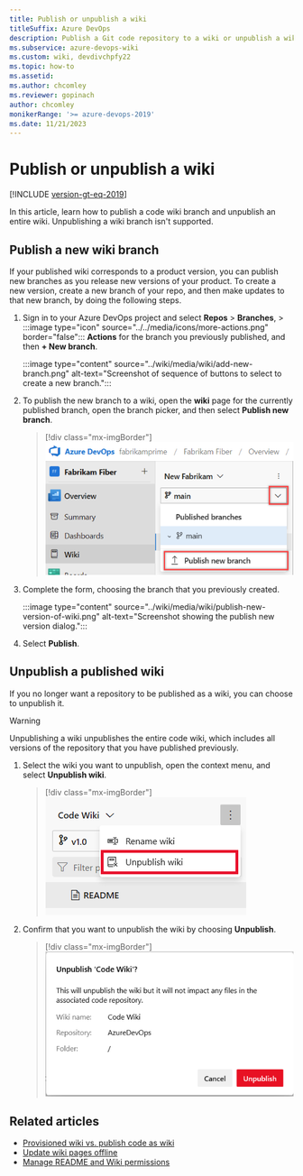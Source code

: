 ```yaml
---
title: Publish or unpublish a wiki
titleSuffix: Azure DevOps  
description: Publish a Git code repository to a wiki or unpublish a wiki in Azure DevOps. 
ms.subservice: azure-devops-wiki
ms.custom: wiki, devdivchpfy22
ms.topic: how-to
ms.assetid:
ms.author: chcomley
ms.reviewer: gopinach
author: chcomley
monikerRange: '>= azure-devops-2019'
ms.date: 11/21/2023  
---
```


# Publish or unpublish a wiki

[!INCLUDE [version-gt-eq-2019](../../includes/version-gt-eq-2019.md)]

In this article, learn how to publish a code wiki branch and unpublish an entire wiki. Unpublishing a wiki branch isn't supported. 

## Publish a new wiki branch

If your published wiki corresponds to a product version, you can publish new branches as you release new versions of your product. To create a new version, create a new branch of your repo, and then make updates to that new branch, by doing the following steps.

1. Sign in to your Azure DevOps project and select **Repos** > **Branches**, > :::image type="icon" source="../../media/icons/more-actions.png" border="false"::: **Actions** for the branch you previously published, and then **+ New branch**.

    :::image type="content" source="../wiki/media/wiki/add-new-branch.png" alt-text="Screenshot of sequence of buttons to select to create a new branch.":::

2. To publish the new branch to a wiki, open the **wiki** page for the currently published branch, open the branch picker, and then select **Publish new branch**.

	> [!div class="mx-imgBorder"]  
	> ![Screenshot of the Publish new version menu option.](media/wiki/publish-new-version-option.png)

3. Complete the form, choosing the branch that you previously created.  

    :::image type="content" source="../wiki/media/wiki/publish-new-version-of-wiki.png" alt-text="Screenshot showing the publish new version dialog.":::

4. Select **Publish**.

## Unpublish a published wiki

If you no longer want a repository to be published as a wiki, you can choose to unpublish it.

> [!WARNING]
> Unpublishing a wiki unpublishes the entire code wiki, which includes all versions of the repository that you have published previously.

1. Select the wiki you want to unpublish, open the context menu, and select **Unpublish wiki**.

	> [!div class="mx-imgBorder"]  
	> ![Screenshot of Unpublish a wiki confirmation dialog.](media/wiki/unpublish-wiki-code-option.png)

1. Confirm that you want to unpublish the wiki by choosing **Unpublish**.  

	> [!div class="mx-imgBorder"]  
	> ![Screenshot of Selecting a wiki version.](media/wiki/unpublish-wiki.png)

## Related articles

- [Provisioned wiki vs. publish code as wiki](provisioned-vs-published-wiki.md)
- [Update wiki pages offline](wiki-update-offline.md)
- [Manage README and Wiki permissions](manage-readme-wiki-permissions.md)
